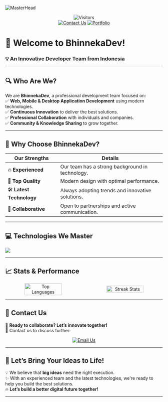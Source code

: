 ![MasterHead](https://repository-images.githubusercontent.com/588181932/e36ec678-7984-4cdd-8e4c-a3932772ff8e)

<div align="center">
  <img src="https://komarev.com/ghpvc/?username=BhinnekaDev&label=Visitors&color=yellowgreen&style=flat-square" alt="Visitors" />
</div>

<div align="center">
  <a href="https://wa.me/+6281217044800" target="_blank"><img src="https://img.shields.io/badge/Contact%20Us-WhatsApp-green?style=for-the-badge&logo=whatsapp" alt="Contact Us" /></a>
  <a href="https://bhinneka-dev.vercel.app/" target="_blank"><img src="https://img.shields.io/badge/Our%20Portfolio-Website-orange?style=for-the-badge&logo=github" alt="Portfolio" /></a>
</div>

# 🚀 **Welcome to BhinnekaDev!**  
### **💡 An Innovative Developer Team from Indonesia**

---

## 🔍 **Who Are We?**  
We are **BhinnekaDev**, a professional development team focused on:  
✅ **Web, Mobile & Desktop Application Development** using modern technologies.  
✅ **Continuous Innovation** to deliver the best solutions.  
✅ **Professional Collaboration** with individuals and companies.  
✅ **Community & Knowledge Sharing** to grow together.  

---

## 🎯 **Why Choose BhinnekaDev?**  
| **Our Strengths** | **Details** |
|--------------------|---------------------------------|
| 🔥 **Experienced** | Our team has a strong background in technology. |
| 🎨 **Top Quality** | Modern design with optimal performance. |
| 🛠️ **Latest Technology** | Always adopting trends and innovative solutions. |
| 🤝 **Collaborative** | Open to partnerships and active communication. |

---

## 💻 **Technologies We Master**  
<div align="left">
  <img src="https://skillicons.dev/icons?i=html,css,js,ts,react,nextjs,tailwind,bootstrap,php,laravel,nodejs,express,mysql,mongodb,supabase,firebase,docker,java,c,git,postman,nestjs" />
</div>

---

## 📈 **Stats & Performance**  
<div align="center" style="display: flex; justify-content: center; align-items: center; gap: 20px;">
  <img src="https://github-readme-stats.vercel.app/api/top-langs?username=BhinnekaDev&locale=en&layout=compact&theme=light&hide_border=true" alt="Top Languages" width="49%" />
  <img src="https://streak-stats.demolab.com?user=BhinnekaDev&locale=en&mode=daily&theme=light&hide_border=false&border_radius=5&order=3" alt="Streak Stats" width="49%" />
</div>

---

## 📩 **Contact Us**  
🚀 **Ready to collaborate? Let’s innovate together!**  
📌 Contact us to discuss further:
<div align="center">
  <a href="mailto:bhinnekadev24@gmail.com" target="_blank">
    <img src="https://img.shields.io/badge/Contact-Email-red?style=for-the-badge&logo=gmail&logoColor=white" alt="Email Us" />
  </a>
</div>

---

## 🌟 **Let’s Bring Your Ideas to Life!**  
💡 We believe that **big ideas** need the right execution.  
✨ With an experienced team and the latest technologies, we're ready to help you build the best solutions.  
🔥 **Let’s build a better digital future together!**

---
